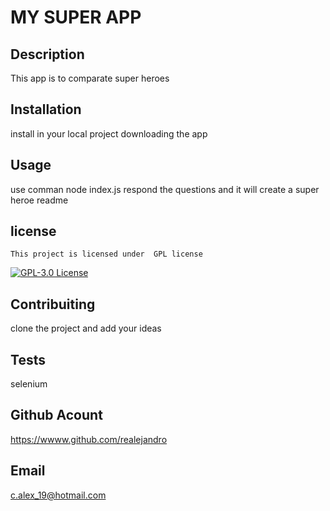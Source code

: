 

  # MY SUPER APP

  ## Description
  This app is to comparate super heroes

  ## Installation
  install in your local project downloading the app

  ## Usage
  use comman node index.js respond the questions and it will create a super heroe readme

  ## license
   
    This project is licensed under  GPL license 
  [![GPL-3.0 License](https://img.shields.io/badge/license-GPL_3.0-blue)](https://www.gnu.org/licenses/gpl-3.0)
  

  ## Contribuiting
  clone the project and add your ideas

  ## Tests
  selenium

  ## Github Acount
  https://wwww.github.com/realejandro

  ## Email
  c.alex_19@hotmail.com
  